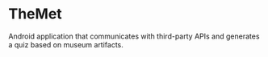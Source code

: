 # TheMet
Android application that communicates with third-party APIs and generates a quiz based on museum artifacts.
